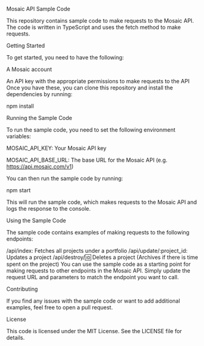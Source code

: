 Mosaic API Sample Code

This repository contains sample code to make requests to the Mosaic API. The code is written in TypeScript and uses the fetch method to make requests.

Getting Started

To get started, you need to have the following:

A Mosaic account

An API key with the appropriate permissions to make requests to the API
Once you have these, you can clone this repository and install the dependencies by running:

npm install

Running the Sample Code

To run the sample code, you need to set the following environment variables:

MOSAIC_API_KEY: Your Mosaic API key

MOSAIC_API_BASE_URL: The base URL for the Mosaic API (e.g. https://api.mosaic.com/v1)

You can then run the sample code by running:

npm start

This will run the sample code, which makes requests to the Mosaic API and logs the response to the console.

Using the Sample Code

The sample code contains examples of making requests to the following endpoints:

/api/index: Fetches all projects under a portfolio
/api/update/:project_id: Updates a project
/api/destroy/:id: Deletes a project (Archives if there is time spent on the project)
You can use the sample code as a starting point for making requests to other endpoints in the Mosaic API. Simply update the request URL and parameters to match the endpoint you want to call.

Contributing

If you find any issues with the sample code or want to add additional examples, feel free to open a pull request.

License

This code is licensed under the MIT License. See the LICENSE file for details.
